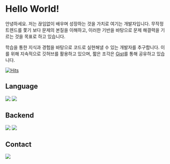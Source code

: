 # Hello World!

안녕하세요. 저는 끊임없이 배우며 성장하는 것을 가치로 여기는 개발자입니다. 무작정 트렌드를 쫓기 보다 문제의 본질을 이해하고, 이러한 기반을 바탕으로 문제 해결력을 기르는 것을 목표로 하고 있습니다.

학습을 통한 지식과 경험을 바탕으로 코드로 실현해낼 수 있는 개발자를 추구합니다. 이를 위해 지속적으로 깃허브를 활용하고 있으며, 짧은 조각은 [Gist](https://gist.github.com/gunkim)를 통해 공유하고 있습니다.

[![Hits](https://hits.seeyoufarm.com/api/count/incr/badge.svg?url=https%3A%2F%2Fgithub.com%2Fgunkim&count_bg=%2379C83D&title_bg=%23555555&icon=&icon_color=%23E7E7E7&title=hits&edge_flat=false)](https://hits.seeyoufarm.com)
## Language

<div>
    <img src="https://img.shields.io/badge/Java-palegoldenrod?style=flat-square&logo=openjdk&logoColor=red"/>
    <img src="https://img.shields.io/badge/Kotlin-purple?logo=kotlin"/>
</div>

## Backend

<div>
    <img src="https://img.shields.io/badge/Spring-white?style=flat-square&logo=Spring&logoColor=white&color=6DB33F"/>
    <img src="https://img.shields.io/badge/MySQL-white?style=flat-square&logo=Mysql&logoColor=white&color=blue"/>
</div>

## Contact

<a href="mailto:gunkim.dev@gmail.com">
    <img src="https://img.shields.io/badge/Gmail-d14836?style=flat-square&logo=Gmail&logoColor=white&link=mailto:gunkim.dev@gmail.com">
</a>
